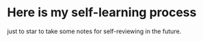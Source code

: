 # Here is my self-learning process 
just to star to take some notes for self-reviewing in the future.